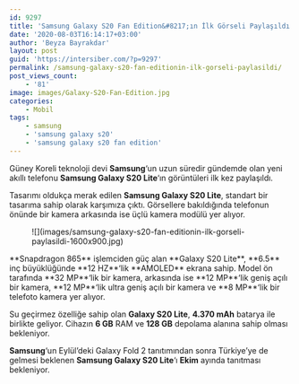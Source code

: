 ```yaml
---
id: 9297
title: 'Samsung Galaxy S20 Fan Edition&#8217;ın İlk Görseli Paylaşıldı'
date: '2020-08-03T16:14:17+03:00'
author: 'Beyza Bayrakdar'
layout: post
guid: 'https://intersiber.com/?p=9297'
permalink: /samsung-galaxy-s20-fan-editionin-ilk-gorseli-paylasildi/
post_views_count:
    - '81'
image: images/Galaxy-S20-Fan-Edition.jpg
categories:
    - Mobil
tags:
    - samsung
    - 'samsung galaxy s20'
    - 'samsung galaxy s20 fan edition'
---
```


Güney Koreli teknoloji devi **Samsung**‘un uzun süredir gündemde olan yeni akıllı telefonu **Samsung Galaxy S20 Lite**‘ın görüntüleri ilk kez paylaşıldı.

Tasarımı oldukça merak edilen **Samsung Galaxy S20 Lite**, standart bir tasarıma sahip olarak karşımıza çıktı. Görsellere bakıldığında telefonun önünde bir kamera arkasında ise üçlü kamera modülü yer alıyor.

<figure class="wp-block-image size-large">![](images/samsung-galaxy-s20-fan-editionin-ilk-gorseli-paylasildi-1600x900.jpg)</figure>**Snapdragon 865** işlemciden güç alan **Galaxy S20 Lite**, **6.5** inç büyüklüğünde **12 HZ**‘lik **AMOLED** ekrana sahip. Model ön tarafında **32 MP**‘lik bir kamera, arkasında ise **12 MP**‘lik geniş açılı bir kamera, **12 MP**‘lik ultra geniş açılı bir kamera ve **8 MP**‘lik bir telefoto kamera yer alıyor.

Su geçirmez özelliğe sahip olan **Galaxy S20 Lite**, **4.370 mAh** batarya ile birlikte geliyor. Cihazın **6 GB** RAM ve **128 GB** depolama alanına sahip olması bekleniyor.

**Samsung**‘un Eylül’deki Galaxy Fold 2 tanıtımından sonra Türkiye’ye de gelmesi beklenen **Samsung Galaxy S20 Lite**‘ı **Ekim** ayında tanıtması bekleniyor.